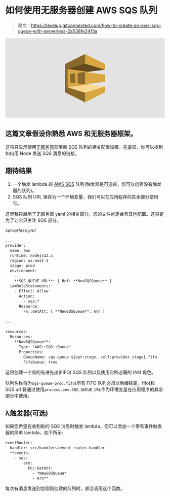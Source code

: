 # 如何使用无服务器创建 AWS SQS 队列

> 原文：<https://levelup.gitconnected.com/how-to-create-an-aws-sqs-queue-with-serverless-2a538fe2413a>

![](img/0c5207517eeb4d24783ef118ebe36725.png)

## 这篇文章假设你熟悉 AWS 和无服务器框架。

这将只显示使用[无服务器](https://www.serverless.com/)部署新 SQS 队列的相关配置设置。在底部，你可以找到如何用 Node 发送 SQS 消息的链接。

## 期待结果

1.  一个触发 lambda 的 [AWS SQS](https://aws.amazon.com/sqs/) 队列(触发器是可选的，您可以创建没有触发器的队列)。
2.  SQS 队列 URL 保存为一个环境变量，我们可以在应用程序的其余部分使用它。

这里我只展示了无服务器 yaml 的相关部分。您的文件肯定会有其他配置。这只是为了让它只关注 SQS 部分。

*serverless.yml*

```
...
provider:
  name: aws
  runtime: nodejs12.x
  region: us-east-1
  stage: prod
  environment:
    ...
    **SQS_QUEUE_URL**: { Ref: **NewSQSQueue** }
  iamRoleStatements:
    - Effect: Allow
      Action:
        - sqs:*
      Resource:
        Fn::GetAtt: [ **NewSQSQueue**, Arn ]

...

resources:
  Resources:
    **NewSQSQueue**:
      Type: "AWS::SQS::Queue"
      Properties:
        QueueName: sqs-queue-${opt:stage, self:provider.stage}.fifo
        FifoQueue: true
```

这将创建一个新的先进先出(FIFO) SQS 队列以及使用它所必需的 IAM 角色。

队列名称将为`sqs-queue-prod.fifo`(所有 FIFO 队列必须以后缀结尾。fifo)和 SQS url 将通过使用`process.env.SQS_QUEUE_URL`作为环境变量在应用程序的其余部分中使用。

## λ触发器(可选)

如果您希望在收到新的 SQS 消息时触发 lambda，您可以添加一个带有事件触发器的简单 lambda，如下所示:

```
eventRouter:
  handler: src/handlers/event_router.handler
  **events:
    - sqs:
        arn:
          Fn::GetAtt:
            - *NewSQSQueue*
            - Arn**
```

每次有消息发送到您刚刚创建的队列时，都会调用这个函数。